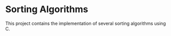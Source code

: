 # Sorting Algorithms

This project contains the implementation of several sorting algorithms using C.
